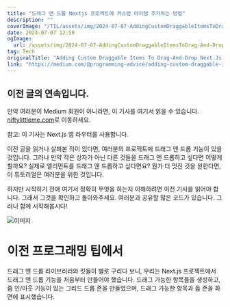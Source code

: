 ```yaml
---
title: "드래그 앤 드롭 Nextjs 프로젝트에 커스텀 아이템 추가하는 방법"
description: ""
coverImage: "/TIL/assets/img/2024-07-07-AddingCustomDraggableItemsToDrag-And-DropNextJsProject_0.png"
date: 2024-07-07 12:59
ogImage:
  url: /assets/img/2024-07-07-AddingCustomDraggableItemsToDrag-And-DropNextJsProject_0.png
tag: Tech
originalTitle: "Adding Custom Draggable Items To Drag-And-Drop Next.Js Project"
link: "https://medium.com/@programming-advice/adding-custom-draggable-items-to-drag-and-drop-next-js-project-7087d494d19a"
---
```


## 이전 글의 연속입니다.

만약 여러분이 Medium 회원이 아니라면, 이 기사를 여기서 읽을 수 있습니다. [niftylittleme.com](https://niftylittleme.com)로 이동하세요.

참고: 이 기사는 Next.js 앱 라우터를 사용합니다.

이전 글을 읽거나 살펴본 적이 있다면, 여러분의 프로젝트에 드래그 앤 드롭 기능이 있을 것입니다. 그러나 만약 작은 상자가 아닌 다른 것들을 드래그 앤 드롭하고 싶다면 어떻게 할까요? 실제로 엘리먼트를 드래그 앤 드롭하고 싶다면요? 뭔가 더 멋진 것을 원한다면, 이 튜토리얼은 여러분을 위한 것입니다.

<div class="content-ad"></div>

하지만 시작하기 전에 여기서 정확히 무엇을 하는지 이해하려면 이전 기사를 읽어야 합니다. 그래서 그것을 확인하고 돌아와주세요. 여러분과 공유할 많은 코드가 있습니다. 그러니 함께 시작해봅시다!

![이미지](/TIL/assets/img/2024-07-07-AddingCustomDraggableItemsToDrag-And-DropNextJsProject_0.png)

# 이전 프로그래밍 팁에서

드래그 앤 드롭 라이브러리와 킷들이 별로 구리다 보니, 우리는 Next.js 프로젝트에서 드래그 앤 드롭 기능을 처음부터 만들어야 했습니다. 드래그 가능한 항목들을 생성하고, 줌 인/아웃 기능이 있는 그리드 드롭 존을 만들었으며, 드래그 가능한 항목과 듭 존을 화면에 표시했습니다.

